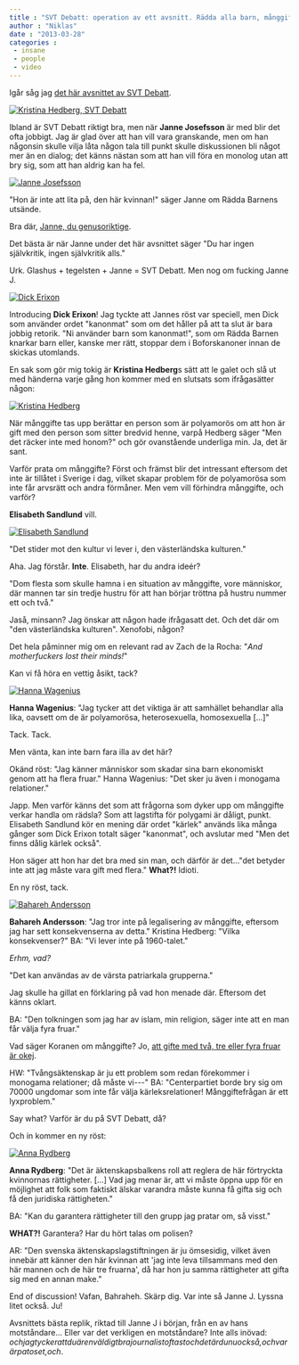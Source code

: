 ```yaml
---
title : "SVT Debatt: operation av ett avsnitt. Rädda alla barn, månggifte och polemik."
author : "Niklas"
date : "2013-03-28"
categories : 
 - insane
 - people
 - video
---
```


Igår såg jag [det här avsnittet av SVT Debatt](http://www.svtplay.se/video/949928/17-1-22-00).

[![Kristina Hedberg, SVT Debatt](https://niklasblog.com/wp-content/2013-03-28_1121.png "Kristina Hedberg, SVT Debatt")](https://niklasblog.com/?attachment_id=12967)

Ibland är SVT Debatt riktigt bra, men när **Janne Josefsson** är med blir det ofta jobbigt. Jag är glad över att han vill vara granskande, men om han någonsin skulle vilja låta någon tala till punkt skulle diskussionen bli något mer än en dialog; det känns nästan som att han vill föra en monolog utan att bry sig, som att han aldrig kan ha fel.

[![Janne Josefsson](https://niklasblog.com/wp-content/2013-03-28_1058.png "Janne Josefsson")](https://niklasblog.com/?attachment_id=12968)

"Hon är inte att lita på, den här kvinnan!" säger Janne om Rädda Barnens utsände.

Bra där, [Janne, du genusoriktige](http://www.genusfolket.se/media/janne-josefsson-och-konskriget).

Det bästa är när Janne under det här avsnittet säger "Du har ingen självkritik, ingen självkritik alls."

Urk. Glashus + tegelsten + Janne = SVT Debatt. Men nog om fucking Janne J.

[![Dick Erixon](https://niklasblog.com/wp-content/2013-03-28_1148.png "Dick Erixon")](https://niklasblog.com/?attachment_id=12969)

Introducing **Dick Erixon**! Jag tyckte att Jannes röst var speciell, men Dick som använder ordet "kanonmat" som om det håller på att ta slut är bara jobbig retorik. "Ni använder barn som kanonmat!", som om Rädda Barnen knarkar barn eller, kanske mer rätt, stoppar dem i Boforskanoner innan de skickas utomlands.

En sak som gör mig tokig är **Kristina Hedberg**s sätt att le galet och slå ut med händerna varje gång hon kommer med en slutsats som ifrågasätter någon:

[![Kristina Hedberg](https://niklasblog.com/wp-content/2013-03-28_1156.png "Kristina Hedberg")](https://niklasblog.com/?attachment_id=12972)

När månggifte tas upp berättar en person som är polyamorös om att hon är gift med den person som sitter bredvid henne, varpå Hedberg säger "Men det räcker inte med honom?" och gör ovanstående underliga min. Ja, det är sant.

Varför prata om månggifte? Först och främst blir det intressant eftersom det inte är tillåtet i Sverige i dag, vilket skapar problem för de polyamorösa som inte får arvsrätt och andra förmåner. Men vem vill förhindra månggifte, och varför?

**Elisabeth Sandlund** vill.

[![Elisabeth Sandlund](https://niklasblog.com/wp-content/2013-03-28_1201.png "Elisabeth Sandlund")](https://niklasblog.com/?attachment_id=12979)

"Det stider mot den kultur vi lever i, den västerländska kulturen."

Aha. Jag förstår. **Inte**. Elisabeth, har du andra ideér?

"Dom flesta som skulle hamna i en situation av månggifte, vore människor, där mannen tar sin tredje hustru för att han börjar tröttna på hustru nummer ett och två."

Jaså, minsann? Jag önskar att någon hade ifrågasatt det. Och det där om "den västerländska kulturen". Xenofobi, någon?

Det hela påminner mig om en relevant rad av Zach de la Rocha: "_And motherfuckers lost their minds!_"

Kan vi få höra en vettig åsikt, tack?

[![Hanna Wagenius](https://niklasblog.com/wp-content/2013-03-28_1209.png "Hanna Wagenius")](https://niklasblog.com/?attachment_id=12980)

**Hanna Wagenius**: "Jag tycker att det viktiga är att samhället behandlar alla lika, oavsett om de är polyamorösa, heterosexuella, homosexuella \[...\]"

Tack. Tack.

Men vänta, kan inte barn fara illa av det här?

Okänd röst: "Jag känner människor som skadar sina barn ekonomiskt genom att ha flera fruar." Hanna Wagenius: "Det sker ju även i monogama relationer."

Japp. Men varför känns det som att frågorna som dyker upp om månggifte verkar handla om rädsla? Som att lagstifta för polygami är dåligt, punkt. Elisabeth Sandlund kör en mening där ordet "kärlek" används lika många gånger som Dick Erixon totalt säger "kanonmat", och avslutar med "Men det finns dålig kärlek också".

Hon säger att hon har det bra med sin man, och därför är det..."det betyder inte att jag måste vara gift med flera." **What?!** Idioti.

En ny röst, tack.

[![Bahareh Andersson](https://niklasblog.com/wp-content/2013-03-28_12211.png "Bahareh Andersson")](https://niklasblog.com/?attachment_id=12984)

**Bahareh Andersson**: "Jag tror inte på legalisering av månggifte, eftersom jag har sett konsekvenserna av detta." Kristina Hedberg: "Vilka konsekvenser?" BA: "Vi lever inte på 1960-talet."

_Erhm, vad?_

"Det kan användas av de värsta patriarkala grupperna."

Jag skulle ha gillat en förklaring på vad hon menade där. Eftersom det känns oklart.

BA: "Den tolkningen som jag har av islam, min religion, säger inte att en man får välja fyra fruar."

Vad säger Koranen om månggifte? Jo, [att gifte med två, tre eller fyra fruar är okej](http://skepticsannotatedbible.com/quran/says_about/polygamy.html).

HW: "Tvångsäktenskap är ju ett problem som redan förekommer i monogama relationer; då måste vi---" BA: "Centerpartiet borde bry sig om 70000 ungdomar som inte får välja kärleksrelationer! Månggiftefrågan är ett lyxproblem."

Say what? Varför är du på SVT Debatt, då?

Och in kommer en ny röst:

[![Anna Rydberg](https://niklasblog.com/wp-content/2013-03-28_1239.png "Anna Rydberg")](https://niklasblog.com/?attachment_id=12991)

**Anna Rydberg**: "Det är äktenskapsbalkens roll att reglera de här förtryckta kvinnornas rättigheter. \[...\] Vad jag menar är, att vi måste öppna upp för en möjlighet att folk som faktiskt älskar varandra måste kunna få gifta sig och få den juridiska rättigheten."

BA: "Kan du garantera rättigheter till den grupp jag pratar om, så visst."

**WHAT?!** Garantera? Har du hört talas om polisen?

AR: "Den svenska äktenskapslagstiftningen är ju ömsesidig, vilket även innebär att känner den här kvinnan att 'jag inte leva tillsammans med den här mannen och de här tre fruarna', då har hon ju samma rättigheter att gifta sig med en annan make."

End of discussion! Vafan, Bahraheh. Skärp dig. Var inte så Janne J. Lyssna litet också. Ju!

Avsnittets bästa replik, riktad till Janne J i början, från en av hans motståndare... Eller var det verkligen en motståndare? Inte alls inövad: _ochjagtyckerattduärenväldigtbrajournalistoftastochdetärdunuockså,ochvarärpatoset,och_.
